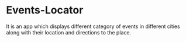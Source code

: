 # Events-Locator
It is an app which displays different category of events in different cities along with their location and directions to the place.
